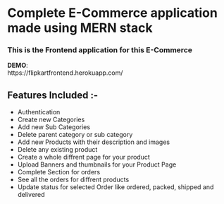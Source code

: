 <h1>Complete E-Commerce application made using MERN stack  </h1> 
<h3>This is the Frontend application for this E-Commerce</h3>  
 <strong>DEMO</strong>: <br/ >https://flipkartfrontend.herokuapp.com/
 <br/>
 <h2>Features Included :- </h3>
<ul> 
  <li> Authentication </li> 
  <li> Create new Categories  </li>  
  <li> Add new Sub Categories </li>
  <li> Delete parent category or sub category  </li>
  <li> Add new Products with their description and images  </li>
  <li> Delete any existing product </li>
  <li> Create a whole diffrent page for your product</li>
  <li> Upload Banners and thumbnails for your Product Page </li>
  <li> Complete Section for orders</li>
  <li> See all the orders for diffrent products </li>
  <li> Update status for selected Order like ordered, packed, shipped and delivered </li>
</ui>



